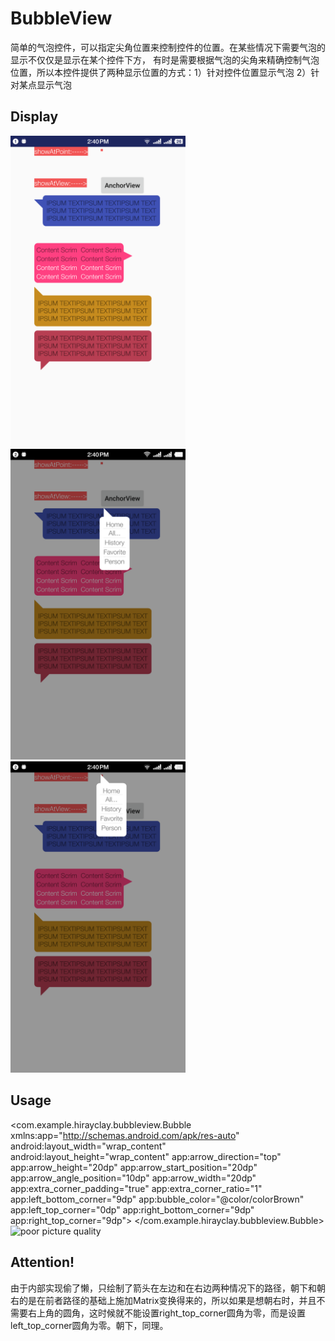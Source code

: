 # BubbleView
简单的气泡控件，可以指定尖角位置来控制控件的位置。在某些情况下需要气泡的显示不仅仅是显示在某个控件下方，
有时是需要根据气泡的尖角来精确控制气泡位置，所以本控件提供了两种显示位置的方式：1）针对控件位置显示气泡  2）针对某点显示气泡

## Display
<img width="280" height=“512” src="https://github.com/HirayClay/BubbleView/raw/master/app/static/art1.png"></img>
<img width="280" height=“512” src="https://github.com/HirayClay/BubbleView/raw/master/app/static/art2.png"></img>
<img width="280" height=“512” src="https://github.com/HirayClay/BubbleView/raw/master/app/static/art3.png"></img>

## Usage
<com.example.hirayclay.bubbleview.Bubble
    xmlns:app="http://schemas.android.com/apk/res-auto"
    android:layout_width="wrap_content"
    android:layout_height="wrap_content"
    app:arrow_direction="top"
    app:arrow_height="20dp"
    app:arrow_start_position="20dp"
    app:arrow_angle_position="10dp"
    app:arrow_width="20dp"
    app:extra_corner_padding="true"
    app:extra_corner_ratio="1"
    app:left_bottom_corner="9dp"
    app:bubble_color="@color/colorBrown"
    app:left_top_corner="0dp"
    app:right_bottom_corner="9dp"
    app:right_top_corner="9dp">
    <LinearLayout
        android:layout_width="match_parent"
        android:layout_height="wrap_content"
        android:orientation="vertical">
        <TextView
            android:layout_width="wrap_content"
            android:layout_height="wrap_content"
            android:includeFontPadding="false"
            android:text="IPSUM TEXTIPSUM TEXTIPSUM TEXT" />
        <TextView
            android:layout_width="wrap_content"
            android:layout_height="wrap_content"
            android:includeFontPadding="false"
            android:text="IPSUM TEXTIPSUM TEXTIPSUM TEXT" />
        <TextView
            android:layout_width="wrap_content"
            android:layout_height="wrap_content"
            android:includeFontPadding="false"
            android:text="IPSUM TEXTIPSUM TEXTIPSUM TEXT" />
    </LinearLayout>
</com.example.hirayclay.bubbleview.Bubble>
![](https://github.com/HirayClay/BubbleView/raw/master/app/static/illustration.png "poor picture quality")<br>


## Attention!
由于内部实现偷了懒，只绘制了箭头在左边和在右边两种情况下的路径，朝下和朝右的是在前者路径的基础上施加Matrix变换得来的，所以如果是想朝右时，并且不需要右上角的圆角，这时候就不能设置right_top_corner圆角为零，而是设置left_top_corner圆角为零。朝下，同理。
